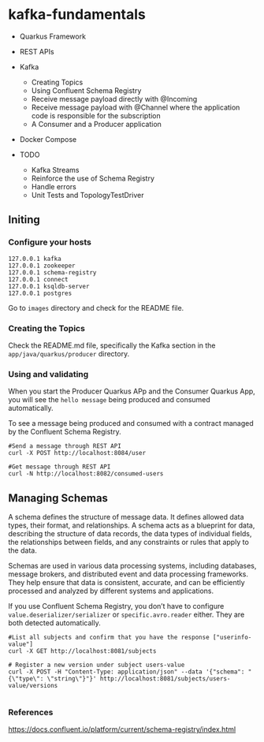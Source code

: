 # kafka-fundamentals

- Quarkus Framework
- REST APIs
- Kafka
	- Creating Topics
	- Using Confluent Schema Registry
	- Receive message payload directly with @Incoming
	- Receive message payload with @Channel where the application code is responsible for the subscription
	- A Consumer and a Producer application
- Docker Compose

- TODO
   - Kafka Streams
   - Reinforce the use of Schema Registry
   - Handle errors
   - Unit Tests and TopologyTestDriver
## Initing

### Configure your hosts
```code
127.0.0.1 kafka
127.0.0.1 zookeeper
127.0.0.1 schema-registry
127.0.0.1 connect
127.0.0.1 ksqldb-server
127.0.0.1 postgres
```
Go to `images` directory and check for the README file.

### Creating the Topics

Check the README.md file, specifically the Kafka section in the `app/java/quarkus/producer` directory.

### Using and validating

When you start the Producer Quarkus APp and the Consumer Quarkus App, you will see the `hello message` being produced and consumed automatically.

To see a message being produced and consumed with a contract managed by the Confluent Schema Registry.

```shell script
#Send a message through REST API
curl -X POST http://localhost:8084/user

#Get message through REST API
curl -N http://localhost:8082/consumed-users
```

## Managing Schemas

A schema defines the structure of message data. It defines allowed data types, their format, and relationships. A schema acts as a blueprint for data, describing the structure of data records, the data types of individual fields, the relationships between fields, and any constraints or rules that apply to the data.

Schemas are used in various data processing systems, including databases, message brokers, and distributed event and data processing frameworks. They help ensure that data is consistent, accurate, and can be efficiently processed and analyzed by different systems and applications.

If you use Confluent Schema Registry, you don’t have to configure `value.deserializer/serializer` or `specific.avro.reader` either. They are both detected automatically.


```shell script
#List all subjects and confirm that you have the response ["userinfo-value"]
curl -X GET http://localhost:8081/subjects

# Register a new version under subject users-value
curl -X POST -H "Content-Type: application/json" --data '{"schema": "{\"type\": \"string\"}"}' http://localhost:8081/subjects/users-value/versions
    
```


### References
https://docs.confluent.io/platform/current/schema-registry/index.html
